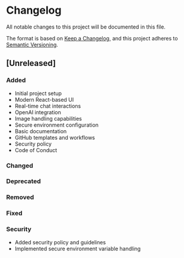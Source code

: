# Changelog

All notable changes to this project will be documented in this file.

The format is based on [Keep a Changelog](https://keepachangelog.com/en/1.0.0/),
and this project adheres to [Semantic Versioning](https://semver.org/spec/v2.0.0.html).

## [Unreleased]

### Added
- Initial project setup
- Modern React-based UI
- Real-time chat interactions
- OpenAI integration
- Image handling capabilities
- Secure environment configuration
- Basic documentation
- GitHub templates and workflows
- Security policy
- Code of Conduct

### Changed

### Deprecated

### Removed

### Fixed

### Security
- Added security policy and guidelines
- Implemented secure environment variable handling 